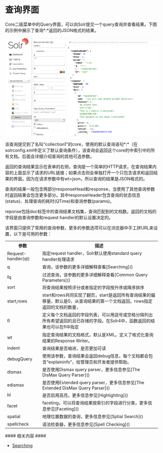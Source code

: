 # 查询界面 #
Core二级菜单中的Query界面，可以向Solr提交一个query查询并查看结果。下图的示例中展示了查询*:*返回的JSON格式的结果。

<img src="images/1.4.8.7-query-top.png" />

该查询提交到了名叫“collection1”的core，使用的默认查询语句*:*（在solrconfig.xml中定义了默认查询条件），该查询会返回这个core的中索引中的所有文档。后面会详细介绍查询的其他可选参数。

返回的查询结果显示在表单的右侧，查询是一个简单的HTTP请求，在查询结果内容的上面显示了请求的URL链接；如果点击则会单独打开一个只包含请求和返回结果的界面。因为在请求参数中有wt=json，所以查询的结果是JSON格式的。

查询的结果一般包含两部分responseHead和response，当使用了其他查询参数时返回结果会包含更多部分。其中responseHeader包含查询的状态信息(status)、处理查询的耗时(QTime)和查询参数(params)。

reponse包括doc标签中的查询结果文档集，查询匹配到的文档数。返回的文档的字段是由查询参数和request handler的默认设置决定的。

该界面只提供了常用的查询参数，更多的参数选项可以在浏览器中手工拼URL来设置，以下是可用的参数：

<table>
<tr><th>参数</th><th>描述</th></tr>
<tr>
	<td>Request-handler(qt)</td>
	<td>指定request handler，Solr默认使用standard query handler处理请求</td>
</tr>
<tr>
	<td>q</td>
	<td>查询，该参数的更多详细解释查看[Searching]()</td>
</tr>
<tr>
	<td>fq</td>
	<td>过滤查询，该参数的更多详细解释查看[Common Query Parameters]()</td>
</tr>
<tr>
	<td>sort</td>
	<td>将查询结果按照评分或者指定的字段按升序或降序排序</td>
</tr>
<tr>
	<td>start,rows</td>
	<td>start和rows共同实现了翻页，start是返回所有查询结果的偏移量，默认是0，从查询结果的第一个文档返回。rows指定返回的文档的数量，</td>
</tr>
<tr>
	<td>fl</td>
	<td>定义每个文档返回的字段列表，可以用逗号或空格分隔列出所有希望返回的且已存储的字段。在Solr4中，函数返回的结果也可以在fl中指定</td>
</tr>
<tr>
	<td>wt</td>
	<td>指定查询结果的文档格式，默认是XML。定义了格式化查询结果的Response Writer。</td>
</tr>
<tr>
	<td>indent</td>
	<td>查询结果是否缩进，是否更加可读</td>
</tr>
<tr>
	<td>debugQuery</td>
	<td>使用该参数，查询结果会返回debug信息，每个文档都会包含“explaininfo”，给管理员和开发者提供帮助。</td>
</tr>
<tr>
	<td>dismax</td>
	<td>是否使用Dismax query parser，更多信息参见[The DisMax Query Parser]()</td>
</tr>
<tr>
	<td>edismax</td>
	<td>是否使用Extended query parser，更多信息参见[The Extended DisMax Query Parser]()</td>
</tr>
<tr>
	<td>hl</td>
	<td>是否启用高亮，更多信息参见[Highlighting]()</td>
</tr>
<tr>
	<td>facet</td>
	<td>faceting，可以将查询结果按索引的字段进行分类，更多信息参见[Faceting]()</td>
</tr>
<tr>
	<td>spatial</td>
	<td>地理位置数据的查询，更多信息参见[Sptial Search]()</td>
</tr>
<tr>
	<td>spellcheck</td>
	<td>语法检查器，更多信息参见[Spell Checking]()</td>
</tr>
</table>
#### 相关内容 ####

- [Searching]()

